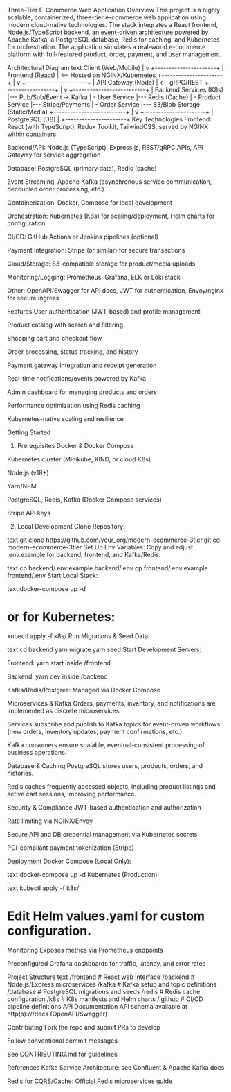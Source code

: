 Three-Tier E-Commerce Web Application
Overview
This project is a highly scalable, containerized, three-tier e-commerce web application using modern cloud-native technologies. The stack integrates a React frontend, Node.js/TypeScript backend, an event-driven architecture powered by Apache Kafka, a PostgreSQL database, Redis for caching, and Kubernetes for orchestration. The application simulates a real-world e-commerce platform with full-featured product, order, payment, and user management.

Architectural Diagram
text
Client (Web/Mobile)
      |
      v
+----------------------+
|    Frontend (React)  |  <-- Hosted on NGINX/Kubernetes
+----------------------+
      |
      v
+----------------------+
|   API Gateway (Node) |  <-- gRPC/REST
+----------------------+
      |
      v
+--------------------------+
| Backend Services (K8s)   |--- Pub/Sub/Event -> Kafka
| - User Service           |--- Redis (Cache)
| - Product Service        |--- Stripe/Payments
| - Order Service          |--- S3/Blob Storage (Static/Media)
+--------------------------+
      |
      v
+----------------------+
| PostgreSQL (DB)      |
+----------------------+
Key Technologies
Frontend: React (with TypeScript), Redux Toolkit, TailwindCSS, served by NGINX within containers

Backend/API: Node.js (TypeScript), Express.js, REST/gRPC APIs, API Gateway for service aggregation

Database: PostgreSQL (primary data), Redis (cache)

Event Streaming: Apache Kafka (asynchronous service communication, decoupled order processing, etc.)

Containerization: Docker, Compose for local development

Orchestration: Kubernetes (K8s) for scaling/deployment, Helm charts for configuration

CI/CD: GitHub Actions or Jenkins pipelines (optional)

Payment Integration: Stripe (or similar) for secure transactions

Cloud/Storage: S3-compatible storage for product/media uploads

Monitoring/Logging: Prometheus, Grafana, ELK or Loki stack

Other: OpenAPI/Swagger for API docs, JWT for authentication, Envoy/nginx for secure ingress

Features
User authentication (JWT-based) and profile management

Product catalog with search and filtering

Shopping cart and checkout flow

Order processing, status tracking, and history

Payment gateway integration and receipt generation

Real-time notifications/events powered by Kafka

Admin dashboard for managing products and orders

Performance optimization using Redis caching

Kubernetes-native scaling and resilience

Getting Started
1. Prerequisites
Docker & Docker Compose

Kubernetes cluster (Minikube, KIND, or cloud K8s)

Node.js (v18+)

Yarn/NPM

PostgreSQL, Redis, Kafka (Docker Compose services)

Stripe API keys

2. Local Development
Clone Repository:

text
git clone https://github.com/your_org/modern-ecommerce-3tier.git
cd modern-ecommerce-3tier
Set Up Env Variables:
Copy and adjust .env.example for backend, frontend, and Kafka/Redis:

text
cp backend/.env.example backend/.env
cp frontend/.env.example frontend/.env
Start Local Stack:

text
docker-compose up -d
# or for Kubernetes:
kubectl apply -f k8s/
Run Migrations & Seed Data:

text
cd backend
yarn migrate
yarn seed
Start Development Servers:

Frontend: yarn start inside /frontend

Backend: yarn dev inside /backend

Kafka/Redis/Postgres: Managed via Docker Compose

Microservices & Kafka
Orders, payments, inventory, and notifications are implemented as discrete microservices.

Services subscribe and publish to Kafka topics for event-driven workflows (new orders, inventory updates, payment confirmations, etc.).

Kafka consumers ensure scalable, eventual-consistent processing of business operations.

Database & Caching
PostgreSQL stores users, products, orders, and histories.

Redis caches frequently accessed objects, including product listings and active cart sessions, improving performance.

Security & Compliance
JWT-based authentication and authorization

Rate limiting via NGINX/Envoy

Secure API and DB credential management via Kubernetes secrets

PCI-compliant payment tokenization (Stripe)

Deployment
Docker Compose (Local Only):

text
docker-compose up -d
Kubernetes (Production):

text
kubectl apply -f k8s/
# Edit Helm values.yaml for custom configuration.
Monitoring
Exposes metrics via Prometheus endpoints

Preconfigured Grafana dashboards for traffic, latency, and error rates

Project Structure
text
/frontend      # React web interface
/backend       # Node.js/Express microservices
/kafka         # Kafka setup and topic definitions
/database      # PostgreSQL migrations and seeds
/redis         # Redis cache configuration
/k8s           # K8s manifests and Helm charts
/.github       # CI/CD pipeline definitions
API Documentation
API schema available at http(s)://<api-domain>/docs (OpenAPI/Swagger)

Contributing
Fork the repo and submit PRs to develop

Follow conventional commit messages

See CONTRIBUTING.md for guidelines

References
Kafka Service Architecture: see Confluent & Apache Kafka docs

Redis for CQRS/Cache: Official Redis microservices guide

